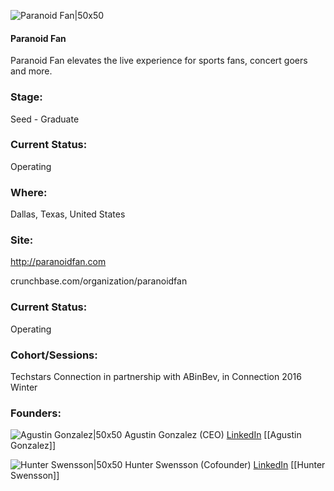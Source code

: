 

![Paranoid Fan|50x50](https://apimg.techstars.com/connect/images/image_files/584ada0cbbe36fd3f1000005/original/Logo-white-background.jpg)

#### Paranoid Fan
Paranoid Fan elevates the live experience for sports fans, concert goers and more.

### Stage: 
Seed - Graduate 

### Current Status: 
Operating

### Where:
Dallas, Texas, United States

### Site:
http://paranoidfan.com



crunchbase.com/organization/paranoidfan

### Current Status: 
Operating

### Cohort/Sessions: 
Techstars Connection in partnership with ABinBev, in Connection 2016 Winter

### Founders: 

![Agustin Gonzalez|50x50](https://apimg.techstars.com/connect/images/image_files/59c90b3ec9aec70aca000005/original/21728130_10214833201685131_4468045291477628706_n.jpg) Agustin Gonzalez (CEO) [LinkedIn](https://linkedin.com/in/gammatrader) [[Agustin Gonzalez]]

![Hunter Swensson|50x50](https://apimg.techstars.com/connect/images/image_files/587ea6dfc9aec7043d000004/original/hunter.jpg) Hunter Swensson (Cofounder) [LinkedIn](https://linkedin.com/in/hunter-swensson-a9774227) [[Hunter Swensson]]


